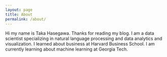 ```yaml
---
layout: page
title: About
permalink: /about/
---
```


Hi my name is Taka Hasegawa. Thanks for reading my blog. I am a data scientist specializing in natural language processing and data analytics and visualization. I learned about business at Harvard Business School. I am currently learning about machine learning at Georgia Tech.
